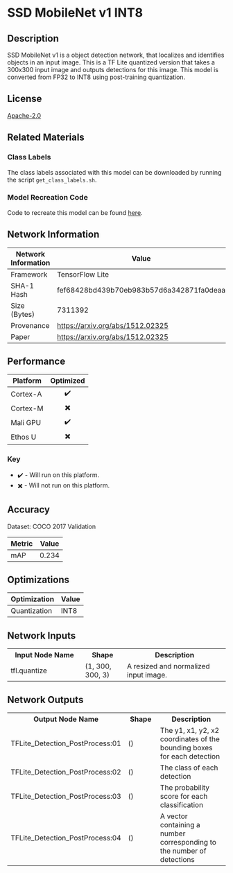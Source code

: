 # SSD MobileNet v1 INT8

## Description
SSD MobileNet v1 is a object detection network, that localizes and identifies objects in an input image. This is a TF Lite quantized version that takes a 300x300 input image and outputs detections for this image. This model is converted from FP32 to INT8 using post-training quantization.

## License
[Apache-2.0](https://spdx.org/licenses/Apache-2.0.html)

## Related Materials
### Class Labels
The class labels associated with this model can be downloaded by running the script `get_class_labels.sh`.

### Model Recreation Code
Code to recreate this model can be found [here](recreate_model/).


## Network Information
| Network Information |  Value         |
|---------------------|----------------|
|  Framework          | TensorFlow Lite |
|  SHA-1 Hash         | fef68428bd439b70eb983b57d6a342871fa0deaa |
|  Size (Bytes)       | 7311392 |
|  Provenance         | https://arxiv.org/abs/1512.02325 |
|  Paper              | https://arxiv.org/abs/1512.02325 |

## Performance
| Platform | Optimized |
|----------|:---------:|
| Cortex-A |:heavy_check_mark:         |
| Cortex-M |:heavy_multiplication_x:         |
| Mali GPU |:heavy_check_mark:         |
| Ethos U  |:heavy_multiplication_x:         |

### Key
* :heavy_check_mark: - Will run on this platform.
* :heavy_multiplication_x: - Will not run on this platform.

## Accuracy
Dataset: COCO 2017 Validation

| Metric | Value |
|--------|-------|
| mAP | 0.234 |

## Optimizations
| Optimization |  Value  |
|--------------|---------|
| Quantization | INT8 |

## Network Inputs
<table>
    <tr>
        <th width="200">Input Node Name</th>
        <th width="100">Shape</th>
        <th width="300">Description</th>
    </tr>
    <tr>
        <td>tfl.quantize</td>
        <td>(1, 300, 300, 3)</td>
        <td>A resized and normalized input image.</td> 
    </tr>
</table>

## Network Outputs
<table>
    <tr>
        <th width="200">Output Node Name</th>
        <th width="100">Shape</th>
        <th width="300">Description</th>
    </tr>
    <tr>
        <td>TFLite_Detection_PostProcess:01</td>
        <td>()</td>
        <td>The y1, x1, y2, x2 coordinates of the bounding boxes for each detection</td> 
    </tr>
    <tr>
        <td>TFLite_Detection_PostProcess:02</td>
        <td>()</td>
        <td>The class of each detection</td> 
    </tr>
    <tr>
        <td>TFLite_Detection_PostProcess:03</td>
        <td>()</td>
        <td>The probability score for each classification</td> 
    </tr>
    <tr>
        <td>TFLite_Detection_PostProcess:04</td>
        <td>()</td>
        <td>A vector containing a number corresponding to the number of detections</td> 
    </tr>
</table>
